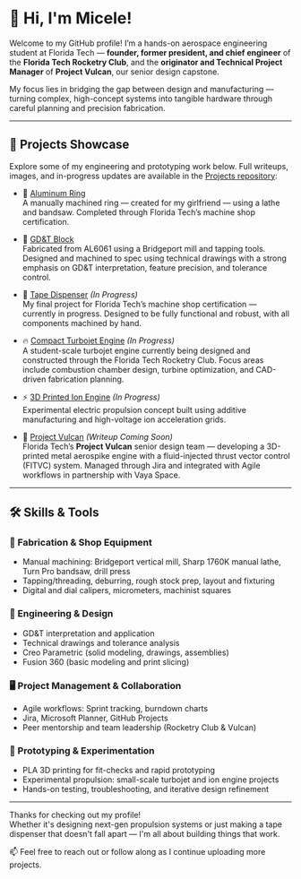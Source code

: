 # 👋 Hi, I'm Micele!

Welcome to my GitHub profile! I’m a hands-on aerospace engineering student at Florida Tech — **founder, former president, and chief engineer** of the **Florida Tech Rocketry Club**, and the **originator and Technical Project Manager** of **Project Vulcan**, our senior design capstone.

My focus lies in bridging the gap between design and manufacturing — turning complex, high-concept systems into tangible hardware through careful planning and precision fabrication.

---

## 🚀 Projects Showcase

Explore some of my engineering and prototyping work below. Full writeups, images, and in-progress updates are available in the [Projects repository](https://github.com/MiceleLeita/Projects):

- 💍 [Aluminum Ring](https://github.com/MiceleLeita/Projects/tree/main/ring_project)  
  A manually machined ring — created for my girlfriend — using a lathe and bandsaw. Completed through Florida Tech’s machine shop certification.

- 📐 [GD&T Block](https://github.com/MiceleLeita/Projects/tree/main/block_project)  
  Fabricated from AL6061 using a Bridgeport mill and tapping tools. Designed and machined to spec using technical drawings with a strong emphasis on GD&T interpretation, feature precision, and tolerance control.

- 🧻 [Tape Dispenser](https://github.com/MiceleLeita/Projects/tree/main/tape_dispenser_project) *(In Progress)*  
  My final project for Florida Tech’s machine shop certification — currently in progress. Designed to be fully functional and robust, with all components machined by hand.

- 🔥 [Compact Turbojet Engine](https://github.com/MiceleLeita/Projects/tree/main/turbojet_engine_project) *(In Progress)*  
  A student-scale turbojet engine currently being designed and constructed through the Florida Tech Rocketry Club. Focus areas include combustion chamber design, turbine optimization, and CAD-driven fabrication planning.

- ⚡ [3D Printed Ion Engine](https://github.com/MiceleLeita/Projects/tree/main/ion_engine_project) *(In Progress)*  
  Experimental electric propulsion concept built using additive manufacturing and high-voltage ion acceleration grids.

- 🧨 [Project Vulcan](https://github.com/MiceleLeita/Projects/tree/main/project_vulcan) *(Writeup Coming Soon)*  
  Florida Tech’s **Project Vulcan** senior design team — developing a 3D-printed metal aerospike engine with a fluid-injected thrust vector control (FITVC) system. Managed through Jira and integrated with Agile workflows in partnership with Vaya Space.

---

## 🛠️ Skills & Tools

### 🧰 Fabrication & Shop Equipment
- Manual machining: Bridgeport vertical mill, Sharp 1760K manual lathe, Turn Pro bandsaw, drill press  
- Tapping/threading, deburring, rough stock prep, layout and fixturing  
- Digital and dial calipers, micrometers, machinist squares

### 📏 Engineering & Design
- GD&T interpretation and application  
- Technical drawings and tolerance analysis  
- Creo Parametric (solid modeling, drawings, assemblies)  
- Fusion 360 (basic modeling and print slicing)

### 🖥️ Project Management & Collaboration
- Agile workflows: Sprint tracking, burndown charts  
- Jira, Microsoft Planner, GitHub Projects  
- Peer mentorship and team leadership (Rocketry Club & Vulcan)

### 🧪 Prototyping & Experimentation
- PLA 3D printing for fit-checks and rapid prototyping  
- Experimental propulsion: small-scale turbojet and ion engine projects  
- Hands-on testing, troubleshooting, and iterative design refinement

---

Thanks for checking out my profile!  
Whether it's designing next-gen propulsion systems or just making a tape dispenser that doesn't fall apart — I'm all about building things that work.

📫 Feel free to reach out or follow along as I continue uploading more projects.
